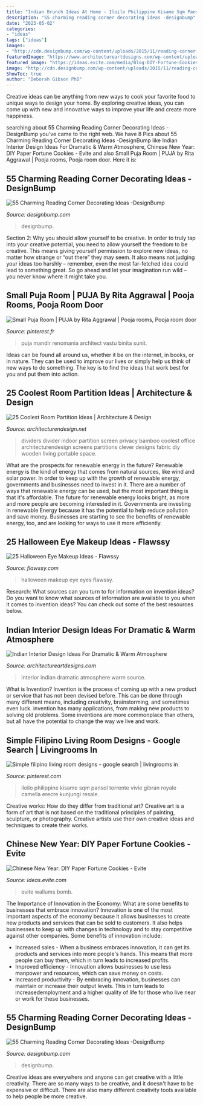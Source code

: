 ```yaml
---
title: "Indian Brunch Ideas At Home - Iloilo Philippine Kisame Sqm Pansol Torrente Vivie Gibran Royale Camella Erecre Kunjungi Resale"
description: "55 charming reading corner decorating ideas -designbump"
date: "2023-05-02"
categories:
- "ideas"
tags: ["ideas"]
images:
- "http://cdn.designbump.com/wp-content/uploads/2015/11/reading-corner-nook09.jpg"
featuredImage: "https://www.architectureartdesigns.com/wp-content/uploads/2015/02/257.jpg"
featured_image: "https://ideas.evite.com/media/Blog-DIY-Fortune-Cookies-JB-1200.jpg"
image: "http://cdn.designbump.com/wp-content/uploads/2015/11/reading-corner-nook09.jpg"
ShowToc: true
author: "Deborah Gibson PhD"
---
```



Creative ideas can be anything from new ways to cook your favorite food to unique ways to design your home. By exploring creative ideas, you can come up with new and innovative ways to improve your life and create more happiness.

	

		
searching about 55 Charming Reading Corner Decorating Ideas -DesignBump you've came to the right web. We have 8 Pics about 55 Charming Reading Corner Decorating Ideas -DesignBump like Indian Interior Design Ideas For Dramatic &amp; Warm Atmosphere, Chinese New Year: DIY Paper Fortune Cookies - Evite and also Small Puja Room | PUJA by Rita Aggrawal | Pooja rooms, Pooja room door. Here it is:
		
    
## 55 Charming Reading Corner Decorating Ideas -DesignBump

<img loading=lazy src="http://cdn.designbump.com/wp-content/uploads/2015/11/reading-corner-nook09.jpg" onerror="this.onerror=null;this.src='https://tse2.mm.bing.net/th?id=OIP.4Ae_qFD_PhNIDTuw76pDRwHaLH&amp;pid=15.1';" alt="55 Charming Reading Corner Decorating Ideas -DesignBump">

_Source: designbump.com_

>designbump. 

	

Section 2: Why you should allow yourself to be creative.
In order to truly tap into your creative potential, you need to allow yourself the freedom to be creative. This means giving yourself permission to explore new ideas, no matter how strange or “out there” they may seem. It also means not judging your ideas too harshly – remember, even the most far-fetched idea could lead to something great. So go ahead and let your imagination run wild – you never know where it might take you.

    
## Small Puja Room | PUJA By Rita Aggrawal | Pooja Rooms, Pooja Room Door

<img loading=lazy src="https://i.pinimg.com/736x/37/ab/3b/37ab3bab84e9066343410860de47e719--puja-room-temple.jpg" onerror="this.onerror=null;this.src='https://tse3.mm.bing.net/th?id=OIP.3Xnp2rgcsD5oSTaPM40J2gHaKa&amp;pid=15.1';" alt="Small Puja Room | PUJA by Rita Aggrawal | Pooja rooms, Pooja room door">

_Source: pinterest.fr_

>puja mandir renomania architect vastu binita sunit. 

	

Ideas can be found all around us, whether it be on the internet, in books, or in nature. They can be used to improve our lives or simply help us think of new ways to do something. The key is to find the ideas that work best for you and put them into action.

    
## 25 Coolest Room Partition Ideas | Architecture &amp; Design

<img loading=lazy src="https://cdn.architecturendesign.net/wp-content/uploads/2014/08/2239.jpg" onerror="this.onerror=null;this.src='https://tse1.mm.bing.net/th?id=OIP.ecpa_7Gskj2Q6siJYP2MYQAAAA&amp;pid=15.1';" alt="25 Coolest Room Partition Ideas | Architecture &amp; Design">

_Source: architecturendesign.net_

>dividers divider indoor partition screen privacy bamboo coolest office architecturendesign screens partitions clever designs fabric diy wooden living portable space. 

	

What are the prospects for renewable energy in the future?
Renewable energy is the kind of energy that comes from natural sources, like wind and solar power. In order to keep up with the growth of renewable energy, governments and businesses need to invest in it. There are a number of ways that renewable energy can be used, but the most important thing is that it's affordable. 
The future for renewable energy looks bright, as more and more people are becoming interested in it. Governments are investing in renewable Energy because it has the potential to help reduce pollution and save money. Businesses are starting to see the benefits of renewable energy, too, and are looking for ways to use it more efficiently.

    
## 25 Halloween Eye Makeup Ideas - Flawssy

<img loading=lazy src="http://flawssy.com/wp-content/uploads/2016/05/Spooky-Halloween-eyes-at-aer.jpg" onerror="this.onerror=null;this.src='https://tse3.mm.bing.net/th?id=OIP.C-7_16HVI7yEIcI-w49IwAHaMP&amp;pid=15.1';" alt="25 Halloween Eye Makeup Ideas - Flawssy">

_Source: flawssy.com_

>halloween makeup eye eyes flawssy. 

	

Research: What sources can you turn to for information on invention ideas?
Do you want to know what sources of information are available to you when it comes to invention ideas? You can check out some of the best resources below.

    
## Indian Interior Design Ideas For Dramatic &amp; Warm Atmosphere

<img loading=lazy src="https://www.architectureartdesigns.com/wp-content/uploads/2015/02/257.jpg" onerror="this.onerror=null;this.src='https://tse2.mm.bing.net/th?id=OIP.l5fYCdsAVwNEK0NjJoXkAAHaF4&amp;pid=15.1';" alt="Indian Interior Design Ideas For Dramatic &amp; Warm Atmosphere">

_Source: architectureartdesigns.com_

>interior indian dramatic atmosphere warm source. 

	

What is Invention?
Invention is the process of coming up with a new product or service that has not been devised before. This can be done through many different means, including creativity, brainstorming, and sometimes even luck. invention has many applications, from making new products to solving old problems. Some inventions are more commonplace than others, but all have the potential to change the way we live and work.

    
## Simple Filipino Living Room Designs - Google Search | Livingrooms In

<img loading=lazy src="https://i.pinimg.com/736x/7c/72/58/7c72580261a2699552b787ac3078ca9d.jpg" onerror="this.onerror=null;this.src='https://tse3.mm.bing.net/th?id=OIP.OWpulf8pYuUZw_10d38mVgHaJ4&amp;pid=15.1';" alt="Simple filipino living room designs - google search | livingrooms in">

_Source: pinterest.com_

>iloilo philippine kisame sqm pansol torrente vivie gibran royale camella erecre kunjungi resale. 

	

Creative works: How do they differ from traditional art?
Creative art is a form of art that is not based on the traditional principles of painting, sculpture, or photography. Creative artists use their own creative ideas and techniques to create their works.

    
## Chinese New Year: DIY Paper Fortune Cookies - Evite

<img loading=lazy src="https://ideas.evite.com/media/Blog-DIY-Fortune-Cookies-JB-1200.jpg" onerror="this.onerror=null;this.src='https://tse2.mm.bing.net/th?id=OIP.zVqJt1j8bOXhxEEWV7CB1AHaKF&amp;pid=15.1';" alt="Chinese New Year: DIY Paper Fortune Cookies - Evite">

_Source: ideas.evite.com_

>evite wallums bomb. 

	

The Importance of Innovation in the Economy: What are some benefits to businesses that embrace innovation?
Innovation is one of the most important aspects of the economy because it allows businesses to create new products and services that can be sold to customers. It also helps businesses to keep up with changes in technology and to stay competitive against other companies. Some benefits of innovation include: 
- Increased sales - When a business embraces innovation, it can get its products and services into more people's hands. This means that more people can buy them, which in turn leads to increased profits. 
- Improved efficiency - Innovation allows businesses to use less manpower and resources, which can save money on costs. 
- Increased productivity - By embracing innovation, businesses can maintain or increase their output levels. This in turn leads to increasedemployment and a higher quality of life for those who live near or work for these businesses.

    
## 55 Charming Reading Corner Decorating Ideas -DesignBump

<img loading=lazy src="http://cdn.designbump.com/wp-content/uploads/2015/11/reading-corner-nook01.jpg" onerror="this.onerror=null;this.src='https://tse3.mm.bing.net/th?id=OIP.T3QBHOtwZOk8xHLgaKp-8gHaLn&amp;pid=15.1';" alt="55 Charming Reading Corner Decorating Ideas -DesignBump">

_Source: designbump.com_

>designbump. 

	

Creative ideas are everywhere and anyone can get creative with a little creativity. There are so many ways to be creative, and it doesn't have to be expensive or difficult. There are also many different creativity tools available to help people be more creative.

